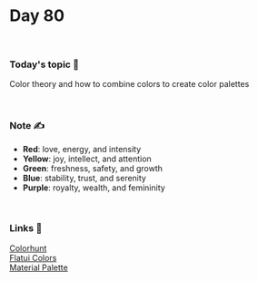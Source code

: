 # Day 80

&nbsp;

### Today's topic 🎯
Color theory and how to combine colors to create color palettes


&nbsp;

### Note ✍️

- **Red**: love, energy, and intensity
- **Yellow**: joy, intellect, and attention
- **Green**: freshness, safety, and growth
- **Blue**: stability, trust, and serenity
- **Purple**: royalty, wealth, and femininity

&nbsp;

### Links 🚀

[Colorhunt](https://colorhunt.co)  
[Flatui Colors](https://flatuicolors.com)  
[Material Palette](https://www.materialpalette.com)